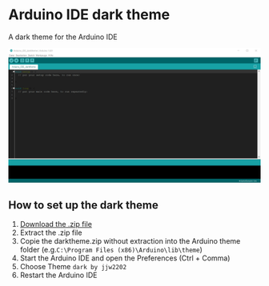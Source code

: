 # Arduino IDE dark theme
A dark theme for the Arduino IDE

![alt text](https://github.com/jjw2202/Arduino_IDE_darktheme/blob/master/theme_preview.png)

## How to set up the dark theme

1. [Download the .zip file](https://github.com/jjw2202/Arduino_IDE_darktheme/archive/master.zip)
2. Extract the .zip file
3. Copie the darktheme.zip without extraction into the Arduino theme folder (e.g.`C:\Program Files (x86)\Arduino\lib\theme`)
4. Start the Arduino IDE and open the Preferences (Ctrl + Comma)
5. Choose Theme `dark by jjw2202`
6. Restart the Arduino IDE